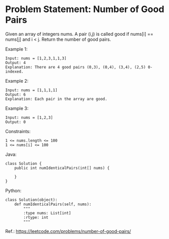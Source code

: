 # Problem Statement: Number of Good Pairs

Given an array of integers nums.
A pair (i,j) is called good if nums[i] == nums[j] and i < j.
Return the number of good pairs.

Example 1:
```
Input: nums = [1,2,3,1,1,3]
Output: 4
Explanation: There are 4 good pairs (0,3), (0,4), (3,4), (2,5) 0-indexed.
```


Example 2:
```
Input: nums = [1,1,1,1]
Output: 6
Explanation: Each pair in the array are good.
```

Example 3:
```
Input: nums = [1,2,3]
Output: 0
```


Constraints:
```
1 <= nums.length <= 100
1 <= nums[i] <= 100
```


Java:
```
class Solution {
    public int numIdenticalPairs(int[] nums) {

    }
}
```

Python:
```
class Solution(object):
    def numIdenticalPairs(self, nums):
        """
        :type nums: List[int]
        :rtype: int
        """

 ```

Ref.: https://leetcode.com/problems/number-of-good-pairs/
